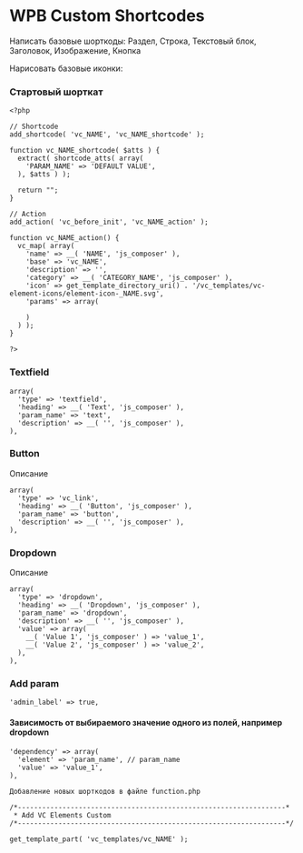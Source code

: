 # WPB Custom Shortcodes

Написать базовые шорткоды:
Раздел,
Строка,
Текстовый блок,
Заголовок,
Изображение,
Кнопка

Нарисовать базовые иконки:

### Стартовый шорткат
```
<?php

// Shortcode
add_shortcode( 'vc_NAME', 'vc_NAME_shortcode' );

function vc_NAME_shortcode( $atts ) {
  extract( shortcode_atts( array(
    'PARAM_NAME' => 'DEFAULT VALUE',
  ), $atts ) );

  return "";
}

// Action
add_action( 'vc_before_init', 'vc_NAME_action' );

function vc_NAME_action() {
  vc_map( array(
    'name' => __( 'NAME', 'js_composer' ),
    'base' => 'vc_NAME',
    'description' => '',
    'category' => __( 'CATEGORY_NAME', 'js_composer' ),
    'icon' => get_template_directory_uri() . '/vc_templates/vc-element-icons/element-icon-_NAME.svg',
    'params' => array(
    
    )
  ) );
}

?>
```

### Textfield
```
array(
  'type' => 'textfield',
  'heading' => __( 'Text', 'js_composer' ),
  'param_name' => 'text',
  'description' => __( '', 'js_composer' ),
),
```

### Button 
Описание
```
array(
  'type' => 'vc_link',
  'heading' => __( 'Button', 'js_composer' ),
  'param_name' => 'button',
  'description' => __( '', 'js_composer' ),
),
```

### Dropdown
Описание
```
array(
  'type' => 'dropdown',
  'heading' => __( 'Dropdown', 'js_composer' ),
  'param_name' => 'dropdown',
  'description' => __( '', 'js_composer' ),
  'value' => array(
    __( 'Value 1', 'js_composer' ) => 'value_1',
    __( 'Value 2', 'js_composer' ) => 'value_2',
  ),
),
```

### Add param 
```
'admin_label' => true,
```

#### Зависимость от выбираемого значение одного из полей, например dropdown
```
'dependency' => array(
  'element' => 'param_name', // param_name
  'value' => 'value_1',
),
```

```
Добавление новых шорткодов в файле function.php

/*------------------------------------------------------------------*
 * Add VC Elements Custom
/*------------------------------------------------------------------*/

get_template_part( 'vc_templates/vc_NAME' );
```